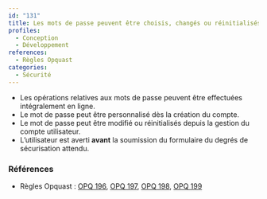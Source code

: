 ```yaml
---
id: "131"
title: Les mots de passe peuvent être choisis, changés ou réinitialisés par l’utilisateur intégralement en ligne.
profiles:
  - Conception
  - Développement
references:
  - Règles Opquast
categories:
  - Sécurité
---
```


* Les opérations relatives aux mots de passe peuvent être effectuées intégralement en ligne.
* Le mot de passe peut être personnalisé dès la création du compte.
* Le mot de passe peut être modifié ou réinitialisés depuis la gestion du compte utilisateur.
* L’utilisateur est averti **avant** la soumission du formulaire du degrés de sécurisation attendu.



### Références

*   Règles Opquast : [OPQ 196](https://checklists.opquast.com/fr/assurance-qualite-web/les-operations-relatives-aux-mots-de-passe-peuvent-etre-effectuees-integralement-en-ligne), [OPQ 197](https://checklists.opquast.com/fr/assurance-qualite-web/les-mots-de-passe-peuvent-etre-choisis-ou-changes-par-lutilisateur), [OPQ 198](https://checklists.opquast.com/fr/assurance-qualite-web/un-dispositif-sensibilise-lutilisateur-sur-le-degre-de-securisation-du-mot-de-passe-quil-choisit), [OPQ 199](https://checklists.opquast.com/fr/assurance-qualite-web/le-site-propose-une-procedure-de-reinitialisation-du-mot-de-passe)

